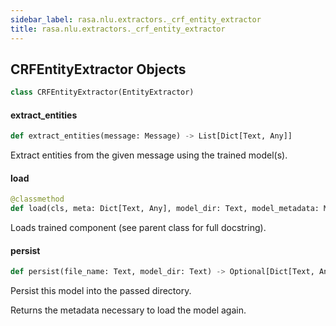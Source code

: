```yaml
---
sidebar_label: rasa.nlu.extractors._crf_entity_extractor
title: rasa.nlu.extractors._crf_entity_extractor
---
```

## CRFEntityExtractor Objects

```python
class CRFEntityExtractor(EntityExtractor)
```

#### extract\_entities

```python
def extract_entities(message: Message) -> List[Dict[Text, Any]]
```

Extract entities from the given message using the trained model(s).

#### load

```python
@classmethod
def load(cls, meta: Dict[Text, Any], model_dir: Text, model_metadata: Metadata = None, cached_component: Optional["CRFEntityExtractor"] = None, **kwargs: Any, ,) -> "CRFEntityExtractor"
```

Loads trained component (see parent class for full docstring).

#### persist

```python
def persist(file_name: Text, model_dir: Text) -> Optional[Dict[Text, Any]]
```

Persist this model into the passed directory.

Returns the metadata necessary to load the model again.

